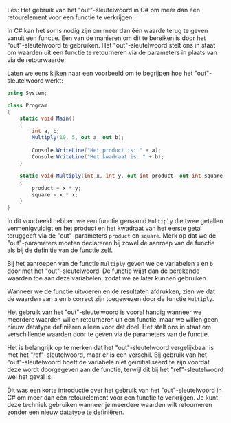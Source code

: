 Les: Het gebruik van het "out"-sleutelwoord in C# om meer dan één retourelement voor een functie te verkrijgen.

In C# kan het soms nodig zijn om meer dan één waarde terug te geven vanuit een functie. Een van de manieren om dit te bereiken is door het "out"-sleutelwoord te gebruiken. Het "out"-sleutelwoord stelt ons in staat om waarden uit een functie te retourneren via de parameters in plaats van via de retourwaarde.

Laten we eens kijken naar een voorbeeld om te begrijpen hoe het "out"-sleutelwoord werkt:

```csharp
using System;

class Program
{
    static void Main()
    {
        int a, b;
        Multiply(10, 5, out a, out b);
        
        Console.WriteLine("Het product is: " + a);
        Console.WriteLine("Het kwadraat is: " + b);
    }

    static void Multiply(int x, int y, out int product, out int square)
    {
        product = x * y;
        square = x * x;
    }
}
```

In dit voorbeeld hebben we een functie genaamd `Multiply` die twee getallen vermenigvuldigt en het product en het kwadraat van het eerste getal teruggeeft via de "out"-parameters `product` en `square`. Merk op dat we de "out"-parameters moeten declareren bij zowel de aanroep van de functie als bij de definitie van de functie zelf.

Bij het aanroepen van de functie `Multiply` geven we de variabelen `a` en `b` door met het "out"-sleutelwoord. De functie wijst dan de berekende waarden toe aan deze variabelen, zodat we ze later kunnen gebruiken.

Wanneer we de functie uitvoeren en de resultaten afdrukken, zien we dat de waarden van `a` en `b` correct zijn toegewezen door de functie `Multiply`.

Het gebruik van het "out"-sleutelwoord is vooral handig wanneer we meerdere waarden willen retourneren uit een functie, maar we willen geen nieuw datatype definiëren alleen voor dat doel. Het stelt ons in staat om verschillende waarden door te geven via de parameters van de functie.

Het is belangrijk op te merken dat het "out"-sleutelwoord vergelijkbaar is met het "ref"-sleutelwoord, maar er is een verschil. Bij gebruik van het "out"-sleutelwoord hoeft de variabele niet geïnitialiseerd te zijn voordat deze wordt doorgegeven aan de functie, terwijl dit bij het "ref"-sleutelwoord wel het geval is.

Dit was een korte introductie over het gebruik van het "out"-sleutelwoord in C# om meer dan één retourelement voor een functie te verkrijgen. Je kunt deze techniek gebruiken wanneer je meerdere waarden wilt retourneren zonder een nieuw datatype te definiëren.
